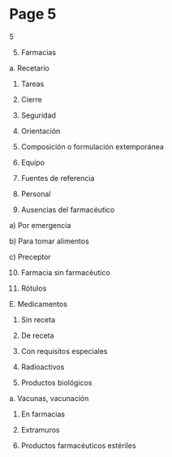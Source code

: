 # Page 5

5

5. Farmacias

a. Recetario

1. Tareas

2. Cierre

3. Seguridad

4. Orientación

5. Composición o formulación extemporánea

6. Equipo

7. Fuentes de referencia

8. Personal

9. Ausencias del farmacéutico

a) Por emergencia

b) Para tomar alimentos

c) Preceptor

10. Farmacia sin farmacéutico

11. Rótulos

E. Medicamentos

1. Sin receta

2. De receta

3. Con requisitos especiales

4. Radioactivos

5. Productos biológicos

a. Vacunas, vacunación

1) En farmacias

2) Extramuros

6. Productos farmacéuticos estériles

